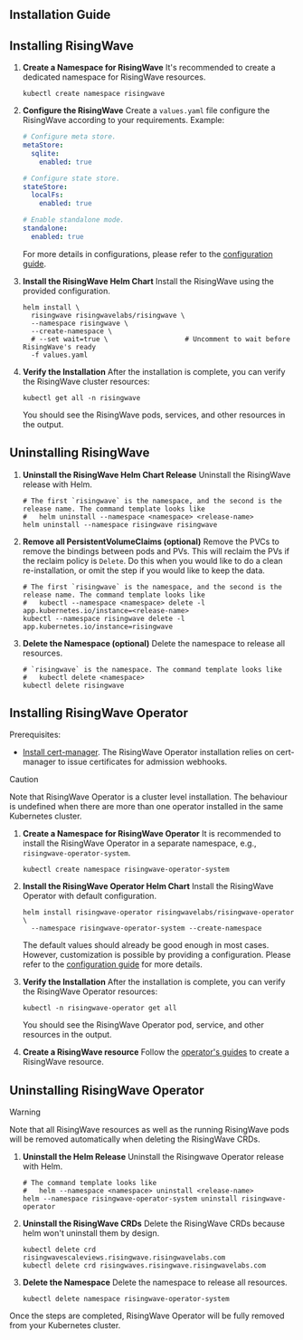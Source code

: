 Installation Guide
---

## Installing RisingWave

1. **Create a Namespace for RisingWave** It's recommended to create a dedicated namespace for RisingWave resources.

   ```shell
   kubectl create namespace risingwave
   ```

2. **Configure the RisingWave** Create a `values.yaml` file configure the RisingWave according to your requirements.
   Example:

    ```yaml
    # Configure meta store.
    metaStore:
      sqlite:
        enabled: true
    
    # Configure state store.
    stateStore:
      localFs:
        enabled: true
   
    # Enable standalone mode.
    standalone:
      enabled: true
    ```

   For more details in configurations, please refer to the [configuration guide](CONFIGURATION.md).

3. **Install the RisingWave Helm Chart** Install the RisingWave using the provided configuration.

   ```shell
   helm install \
     risingwave risingwavelabs/risingwave \
     --namespace risingwave \
     --create-namespace \
     # --set wait=true \                   # Uncomment to wait before RisingWave's ready                             
     -f values.yaml
   ```

4. **Verify the Installation** After the installation is complete, you can verify the RisingWave cluster resources:

   ```shell
   kubectl get all -n risingwave
   ```

   You should see the RisingWave pods, services, and other resources in the output.

## Uninstalling RisingWave

1. **Uninstall the RisingWave Helm Chart Release** Uninstall the RisingWave release with Helm.

   ```shell
   # The first `risingwave` is the namespace, and the second is the release name. The command template looks like
   #   helm uninstall --namespace <namespace> <release-name>
   helm uninstall --namespace risingwave risingwave
   ```

2. **Remove all PersistentVolumeClaims (optional)** Remove the PVCs to remove the bindings between pods and PVs. This
   will reclaim the PVs if the reclaim policy is `Delete`. Do this when you would like to do a clean re-installation, or
   omit the step if you would like to keep the data.

   ```shell
   # The first `risingwave` is the namespace, and the second is the release name. The command template looks like
   #   kubectl --namespace <namespace> delete -l app.kubernetes.io/instance=<release-name>
   kubectl --namespace risingwave delete -l app.kubernetes.io/instance=risingwave
   ```

3. **Delete the Namespace (optional)** Delete the namespace to release all resources.

   ```shell
   # `risingwave` is the namespace. The command template looks like
   #   kubectl delete <namespace>
   kubectl delete risingwave
   ```

## Installing RisingWave Operator

Prerequisites:

- [Install cert-manager](https://cert-manager.io/docs/installation/helm/). The RisingWave Operator installation relies
  on cert-manager to issue certificates for admission webhooks.

>[!CAUTION]
>
> Note that RisingWave Operator is a cluster level installation. The behaviour is undefined when there are more than one
> operator installed in the same Kubernetes cluster.

1. **Create a Namespace for RisingWave Operator** It is recommended to install the RisingWave Operator in a separate
   namespace, e.g., `risingwave-operator-system`.

   ```shell
   kubectl create namespace risingwave-operator-system
   ```

2. **Install the RisingWave Operator Helm Chart** Install the RisingWave Operator with default configuration.

   ```shell
   helm install risingwave-operator risingwavelabs/risingwave-operator \
     --namespace risingwave-operator-system --create-namespace
   ```

   The default values should already be good enough in most cases. However, customization is possible by providing a
   configuration. Please refer to the [configuration guide](CONFIGURATION.md) for more details.

3. **Verify the Installation** After the installation is complete, you can verify the RisingWave Operator resources:

   ```shell
   kubectl -n risingwave-operator get all
   ```

   You should see the RisingWave Operator pod, service, and other resources in the output.

4. **Create a RisingWave resource** Follow
   the [operator's guides](https://github.com/risingwavelabs/risingwave-operator/blob/main/README.md) to create a
   RisingWave resource.

## Uninstalling RisingWave Operator

>[!WARNING]
>
> Note that all RisingWave resources as well as the running RisingWave pods will be removed automatically when
deleting the RisingWave CRDs.

1. **Uninstall the Helm Release** Uninstall the Risingwave Operator release with Helm.

   ```shell
   # The command template looks like
   #   helm --namespace <namespace> uninstall <release-name>
   helm --namespace risingwave-operator-system uninstall risingwave-operator  
   ```

2. **Uninstall the RisingWave CRDs** Delete the RisingWave CRDs because helm won't uninstall them by design.

   ```shell
   kubectl delete crd risingwavescaleviews.risingwave.risingwavelabs.com
   kubectl delete crd risingwaves.risingwave.risingwavelabs.com
   ```

3. **Delete the Namespace** Delete the namespace to release all resources.

   ```shell
   kubectl delete namespace risingwave-operator-system
   ```

Once the steps are completed, RisingWave Operator will be fully removed from your Kubernetes cluster.